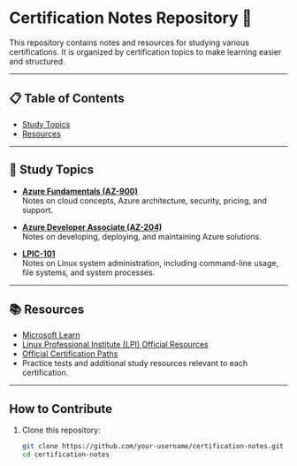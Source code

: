 # Certification Notes Repository 📘

This repository contains notes and resources for studying various certifications. It is organized by certification topics to make learning easier and structured.

---

## 📋 Table of Contents
- [Study Topics](#study-topics)
- [Resources](#resources)

---

## 📝 Study Topics

- **[Azure Fundamentals (AZ-900)](azure-fundamentals/index.md)**  
  Notes on cloud concepts, Azure architecture, security, pricing, and support.

- **[Azure Developer Associate (AZ-204)](azure-developer-associate/index.md)**  
  Notes on developing, deploying, and maintaining Azure solutions.

- **[LPIC-101](lpic-1/index.md)**  
  Notes on Linux system administration, including command-line usage, file systems, and system processes.

---

## 📚 Resources

- [Microsoft Learn](https://learn.microsoft.com/)
- [Linux Professional Institute (LPI) Official Resources](https://www.lpi.org/)
- [Official Certification Paths](https://learn.microsoft.com/en-us/certifications/)
- Practice tests and additional study resources relevant to each certification.

---

## How to Contribute

1. Clone this repository:
   ```bash
   git clone https://github.com/your-username/certification-notes.git
   cd certification-notes
